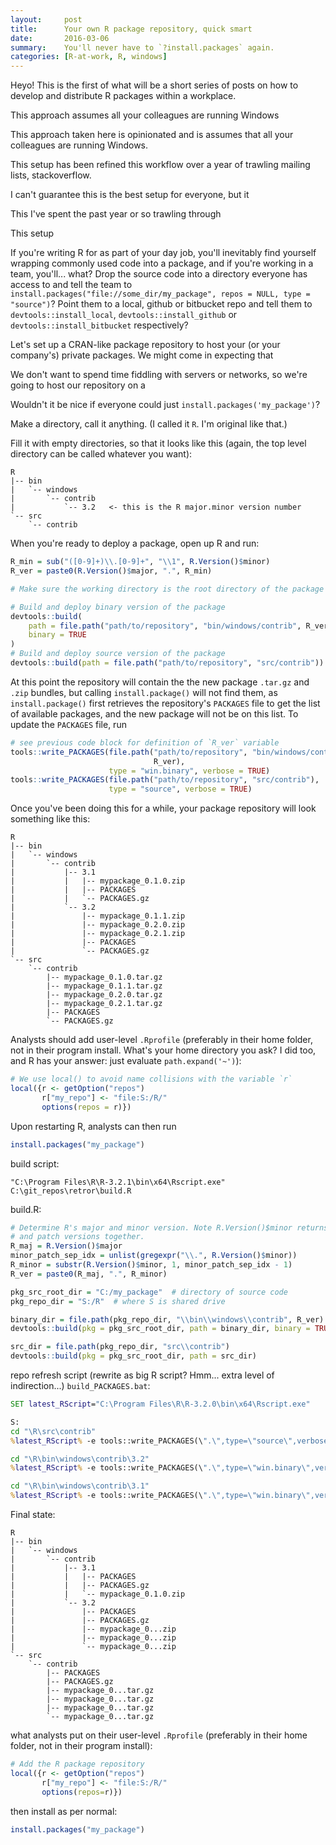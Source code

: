 ```yaml
---
layout:     post
title:      Your own R package repository, quick smart
date:       2016-03-06
summary:    You'll never have to `?install.packages` again.
categories: [R-at-work, R, windows]
---
```


Heyo! This is the first of what will be a short series of posts on how to develop and distribute R packages within a workplace.

This approach assumes all your colleagues are running Windows

This approach taken here is opinionated and is assumes that all your colleagues are running Windows.

This setup has been refined this workflow over a year of trawling mailing lists, stackoverflow.

I can't guarantee this is the best setup for everyone, but it 

This I've spent the past year or so trawling through 

This setup 

If you're writing R for as part of your day job, you'll inevitably find yourself wrapping commonly used code into a package, and if you're working in a team, you'll... what? Drop the source code into a directory everyone has access to and tell the team to `install.packages("file://some_dir/my_package", repos = NULL, type = "source")`? Point them to a local, github or bitbucket repo and tell them to `devtools::install_local`,  `devtools::install_github` or `devtools::install_bitbucket` respectively?

Let's set up a CRAN-like package repository to host your (or your company's) private packages. We might come in expecting that

We don't want to spend time fiddling with servers or networks, so we're going to host our repository on a 

Wouldn't it be nice if everyone could just `install.packages('my_package')`?

Make a directory, call it anything. (I called it `R`. I'm original like that.)

Fill it with empty directories, so that it looks like this (again, the top level directory can be called whatever you want):

```
R
|-- bin
|   `-- windows
|       `-- contrib
|           `-- 3.2   <- this is the R major.minor version number
`-- src
    `-- contrib
```

When you're ready to deploy a package, open up R and run:

```r
R_min = sub("([0-9]+)\\.[0-9]+", "\\1", R.Version()$minor)
R_ver = paste0(R.Version()$major, ".", R_min)

# Make sure the working directory is the root directory of the package source

# Build and deploy binary version of the package
devtools::build(
    path = file.path("path/to/repository", "bin/windows/contrib", R_ver),
    binary = TRUE
)
# Build and deploy source version of the package
devtools::build(path = file.path("path/to/repository", "src/contrib"))
```

At this point the repository will contain the the new package `.tar.gz` and `.zip` bundles, but calling `install.package()` will not find them, as `install.package()` first retrieves the repository's `PACKAGES` file to get the list of available packages, and the new package will not be on this list. To update the `PACKAGES` file, run

```r
# see previous code block for definition of `R_ver` variable
tools::write_PACKAGES(file.path("path/to/repository", "bin/windows/contrib",
                                R_ver),  
                      type = "win.binary", verbose = TRUE)
tools::write_PACKAGES(file.path("path/to/repository", "src/contrib"),
                      type = "source", verbose = TRUE)
```

Once you've been doing this for a while, your package repository will look something like this:

```
R
|-- bin
|   `-- windows
|       `-- contrib
|           |-- 3.1
|           |   |-- mypackage_0.1.0.zip
|           |   |-- PACKAGES
|           |   `-- PACKAGES.gz
|           `-- 3.2
|               |-- mypackage_0.1.1.zip
|               |-- mypackage_0.2.0.zip
|               |-- mypackage_0.2.1.zip
|               |-- PACKAGES
|               `-- PACKAGES.gz
`-- src
    `-- contrib
        |-- mypackage_0.1.0.tar.gz
        |-- mypackage_0.1.1.tar.gz
        |-- mypackage_0.2.0.tar.gz
        |-- mypackage_0.2.1.tar.gz
        |-- PACKAGES
        `-- PACKAGES.gz
```

Analysts should add user-level `.Rprofile` (preferably in their home folder, not in their program install. What's your home directory you ask? I did too, and R has your answer: just evaluate `path.expand('~')`):

```r
# We use local() to avoid name collisions with the variable `r`
local({r <- getOption("repos")
       r["my_repo"] <- "file:S:/R/"
       options(repos = r)})
```

Upon restarting R, analysts can then run

```r
install.packages("my_package")
```






build script:
```posh
"C:\Program Files\R\R-3.2.1\bin\x64\Rscript.exe" C:\git_repos\retror\build.R
```

build.R:
```r
# Determine R's major and minor version. Note R.Version()$minor returns minor
# and patch versions together.
R_maj = R.Version()$major
minor_patch_sep_idx = unlist(gregexpr("\\.", R.Version()$minor))
R_minor = substr(R.Version()$minor, 1, minor_patch_sep_idx - 1)
R_ver = paste0(R_maj, ".", R_minor)

pkg_src_root_dir = "C:/my_package"  # directory of source code
pkg_repo_dir = "S:/R"  # where S is shared drive

binary_dir = file.path(pkg_repo_dir, "\\bin\\windows\\contrib", R_ver)
devtools::build(pkg = pkg_src_root_dir, path = binary_dir, binary = TRUE)

src_dir = file.path(pkg_repo_dir, "src\\contrib")
devtools::build(pkg = pkg_src_root_dir, path = src_dir)
```


repo refresh script (rewrite as big R script? Hmm... extra level of indirection...) `build_PACKAGES.bat`:
```bat
SET latest_RScript="C:\Program Files\R\R-3.2.0\bin\x64\Rscript.exe"

S:
cd "\R\src\contrib"
%latest_RScript% -e tools::write_PACKAGES(\".\",type=\"source\",verbose=TRUE)

cd "\R\bin\windows\contrib\3.2"
%latest_RScript% -e tools::write_PACKAGES(\".\",type=\"win.binary\",verbose=TRUE)

cd "\R\bin\windows\contrib\3.1"
%latest_RScript% -e tools::write_PACKAGES(\".\",type=\"win.binary\",verbose=TRUE)
```


Final state:

```
R
|-- bin
|   `-- windows
|       `-- contrib
|           |-- 3.1
|           |   |-- PACKAGES
|           |   |-- PACKAGES.gz
|           |   `-- mypackage_0.1.0.zip
|           `-- 3.2
|               |-- PACKAGES
|               |-- PACKAGES.gz
|               |-- mypackage_0...zip
|               |-- mypackage_0...zip
|               `-- mypackage_0...zip
`-- src
    `-- contrib
        |-- PACKAGES
        |-- PACKAGES.gz
        |-- mypackage_0...tar.gz
        |-- mypackage_0...tar.gz
        |-- mypackage_0...tar.gz
        `-- mypackage_0...tar.gz
```

what analysts put on their user-level `.Rprofile` (preferably in their home folder, not in their program install):
```r
# Add the R package repository
local({r <- getOption("repos")
       r["my_repo"] <- "file:S:/R/"
       options(repos=r)})
```

then install as per normal:
```r
install.packages("my_package")
```
